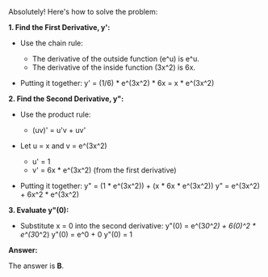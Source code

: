 Absolutely! Here's how to solve the problem:

**1. Find the First Derivative, y':**

* Use the chain rule: 
   * The derivative of the outside function (e^u) is e^u.
   * The derivative of the inside function (3x^2) is 6x.

* Putting it together:
   y' = (1/6) * e^(3x^2) * 6x = x * e^(3x^2)

**2. Find the Second Derivative, y":**

* Use the product rule:
   * (uv)' = u'v + uv'

* Let u = x and v = e^(3x^2)
   * u' = 1
   * v' = 6x * e^(3x^2) (from the first derivative)

* Putting it together:
   y" = (1 * e^(3x^2)) + (x * 6x * e^(3x^2))
   y" = e^(3x^2) + 6x^2 * e^(3x^2)

**3. Evaluate y"(0):**

* Substitute x = 0 into the second derivative:
   y"(0) = e^(3*0^2) + 6(0)^2 * e^(3*0^2)
   y"(0) = e^0 + 0
   y"(0) = 1

**Answer:**

The answer is **B**.
